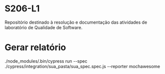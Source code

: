 # S206-L1
Repositório destinado à resolução e documentação das atividades de laboratório de Qualidade de Software.

# Gerar relatório

./node_modules/.bin/cypress run --spec ./cypress/integration/sua_pasta/sua_spec.spec.js --reporter mochawesome